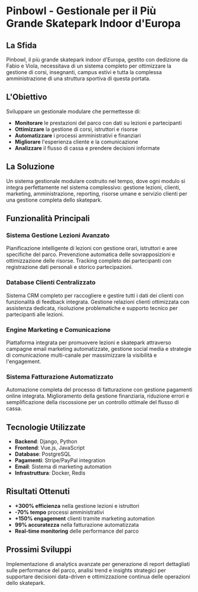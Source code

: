 # Pinbowl - Gestionale per il Più Grande Skatepark Indoor d'Europa

## La Sfida
Pinbowl, il più grande skatepark indoor d'Europa, gestito con dedizione da Fabio e Viola, necessitava di un sistema completo per ottimizzare la gestione di corsi, insegnanti, campus estivi e tutta la complessa amministrazione di una struttura sportiva di questa portata.

## L'Obiettivo
Sviluppare un gestionale modulare che permettesse di:
- **Monitorare** le prestazioni del parco con dati su lezioni e partecipanti
- **Ottimizzare** la gestione di corsi, istruttori e risorse
- **Automatizzare** i processi amministrativi e finanziari
- **Migliorare** l'esperienza cliente e la comunicazione
- **Analizzare** il flusso di cassa e prendere decisioni informate

## La Soluzione
Un sistema gestionale modulare costruito nel tempo, dove ogni modulo si integra perfettamente nel sistema complessivo: gestione lezioni, clienti, marketing, amministrazione, reporting, risorse umane e servizio clienti per una gestione completa dello skatepark.

## Funzionalità Principali

### Sistema Gestione Lezioni Avanzato
Pianificazione intelligente di lezioni con gestione orari, istruttori e aree specifiche del parco. Prevenzione automatica delle sovrapposizioni e ottimizzazione delle risorse. Tracking completo dei partecipanti con registrazione dati personali e storico partecipazioni.

### Database Clienti Centralizzato
Sistema CRM completo per raccogliere e gestire tutti i dati dei clienti con funzionalità di feedback integrata. Gestione relazioni clienti ottimizzata con assistenza dedicata, risoluzione problematiche e supporto tecnico per partecipanti alle lezioni.

### Engine Marketing e Comunicazione
Piattaforma integrata per promuovere lezioni e skatepark attraverso campagne email marketing automatizzate, gestione social media e strategie di comunicazione multi-canale per massimizzare la visibilità e l'engagement.

### Sistema Fatturazione Automatizzato
Automazione completa del processo di fatturazione con gestione pagamenti online integrata. Miglioramento della gestione finanziaria, riduzione errori e semplificazione della riscossione per un controllo ottimale del flusso di cassa.

## Tecnologie Utilizzate
- **Backend**: Django, Python
- **Frontend**: Vue.js, JavaScript
- **Database**: PostgreSQL
- **Pagamenti**: Stripe/PayPal integration
- **Email**: Sistema di marketing automation
- **Infrastruttura**: Docker, Redis

## Risultati Ottenuti
- **+300% efficienza** nella gestione lezioni e istruttori
- **-70% tempo** processi amministrativi
- **+150% engagement** clienti tramite marketing automation
- **99% accuratezza** nella fatturazione automatizzata
- **Real-time monitoring** delle performance del parco

## Prossimi Sviluppi
Implementazione di analytics avanzate per generazione di report dettagliati sulle performance del parco, analisi trend e insights strategici per supportare decisioni data-driven e ottimizzazione continua delle operazioni dello skatepark.
